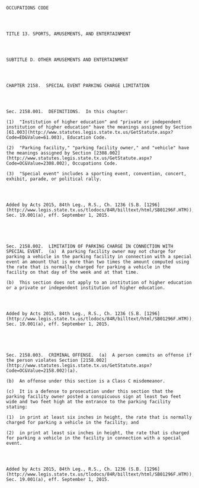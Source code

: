 ﻿
    
    
    	
    					
    
    
    OCCUPATIONS CODE
    
      
    
    
    TITLE 13. SPORTS, AMUSEMENTS, AND ENTERTAINMENT
    
      
    
    
    SUBTITLE D. OTHER AMUSEMENTS AND ENTERTAINMENT
    
      
    
    
    CHAPTER 2158.  SPECIAL EVENT PARKING CHARGE LIMITATION
    
      
    
    
    Sec. 2158.001.  DEFINITIONS.  In this chapter:
    
    (1)  "Institution of higher education" and "private or independent institution of higher education" have the meanings assigned by Section [61.003](http://www.statutes.legis.state.tx.us/GetStatute.aspx?Code=ED&Value=61.003), Education Code.
    
    (2)  "Parking facility," "parking facility owner," and "vehicle" have the meanings assigned by Section [2308.002](http://www.statutes.legis.state.tx.us/GetStatute.aspx?Code=OC&Value=2308.002), Occupations Code.
    
    (3)  "Special event" includes a sporting event, convention, concert, exhibit, parade, or political rally.
    
    
    
    
    Added by Acts 2015, 84th Leg., R.S., Ch. 1236 (S.B. [1296](http://www.legis.state.tx.us/tlodocs/84R/billtext/html/SB01296F.HTM)), Sec. 19.001(a), eff. September 1, 2015.
    
    
    
    
    
    Sec. 2158.002.  LIMITATION OF PARKING CHARGE IN CONNECTION WITH SPECIAL EVENT.  (a)  A parking facility owner may not charge for parking a vehicle in the parking facility in connection with a special event an amount that is more than two times the amount computed using the rate that is normally charged for parking a vehicle in the facility on that day of the week and at that time.
    
    (b)  This section does not apply to an institution of higher education or a private or independent institution of higher education.
    
    
    
    
    Added by Acts 2015, 84th Leg., R.S., Ch. 1236 (S.B. [1296](http://www.legis.state.tx.us/tlodocs/84R/billtext/html/SB01296F.HTM)), Sec. 19.001(a), eff. September 1, 2015.
    
    
    
    
    
    Sec. 2158.003.  CRIMINAL OFFENSE.  (a)  A person commits an offense if the person violates Section [2158.002](http://www.statutes.legis.state.tx.us/GetStatute.aspx?Code=OC&Value=2158.002)(a).
    
    (b)  An offense under this section is a Class C misdemeanor.
    
    (c)  It is a defense to prosecution under this section that the parking facility owner posted a conspicuous sign at least two feet wide and two feet high at the entrance to the parking facility stating:
    
    (1)  in print at least six inches in height, the rate that is normally charged for parking a vehicle in the facility; and
    
    (2)  in print at least six inches in height, the rate that is charged for parking a vehicle in the facility in connection with a special event.
    
    
    
    
    Added by Acts 2015, 84th Leg., R.S., Ch. 1236 (S.B. [1296](http://www.legis.state.tx.us/tlodocs/84R/billtext/html/SB01296F.HTM)), Sec. 19.001(a), eff. September 1, 2015.
    
    
    
    
    				
